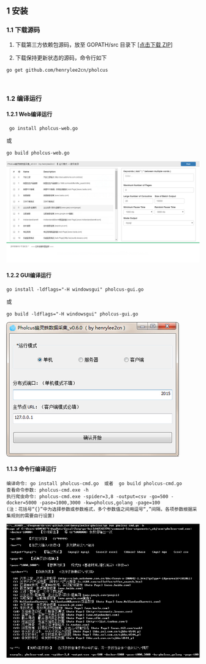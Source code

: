 ## 1 安装

### 1.1 下载源码

1. 下载第三方依赖包源码，放至 GOPATH/src 目录下 [[点击下载 ZIP]](https://github.com/pholcus/dependent/archive/master.zip)



2. 下载保持更新状态的源码，命令行如下
```
go get github.com/henrylee2cn/pholcus
```

&nbsp;

### 1.2 编译运行

#### 1.2.1 Web编译运行

```
 go install pholcus-web.go
 ```
 或
```
go build pholcus-web.go
```

![web](../images/webshow_1.jpg)


#### 1.2.2 GUI编译运行

```
go install -ldflags="-H windowsgui" pholcus-gui.go
```
或
```
go build -ldflags="-H windowsgui" pholcus-gui.go
```

![gui](../images/guishow_0.jpg)


#### 1.1.3 命令行编译运行

```
编译命令: go install pholcus-cmd.go  或者  go build pholcus-cmd.go
查看命令参数: pholcus-cmd.exe -h
执行爬虫命令: pholcus-cmd.exe -spider=3,8 -output=csv -go=500 -docker=5000 -pase=1000,3000 -kw=pholcus,golang -page=100
(注：花括号“{}”中为选择参数或参数格式，多个参数值之间用逗号“,”间隔，各项参数根据采集规则的需要自行设置)
```

![cmd](../images/cmd.jpg)


